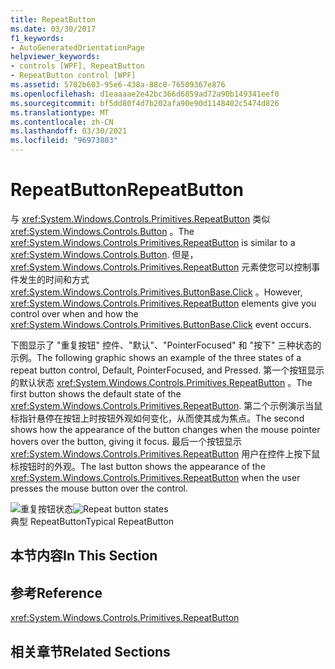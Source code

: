 ```yaml
---
title: RepeatButton
ms.date: 03/30/2017
f1_keywords:
- AutoGeneratedOrientationPage
helpviewer_keywords:
- controls [WPF], RepeatButton
- RepeatButton control [WPF]
ms.assetid: 5702b603-95e6-438a-88c0-76509367e876
ms.openlocfilehash: d1eaaaae2e42bc366d6859ad72a90b149341eef0
ms.sourcegitcommit: bf5dd80f4d7b202afa90e90d1148402c5474d826
ms.translationtype: MT
ms.contentlocale: zh-CN
ms.lasthandoff: 03/30/2021
ms.locfileid: "96973803"
---
```

# <a name="repeatbutton"></a><span data-ttu-id="34eca-102">RepeatButton</span><span class="sxs-lookup"><span data-stu-id="34eca-102">RepeatButton</span></span>
<span data-ttu-id="34eca-103">与 <xref:System.Windows.Controls.Primitives.RepeatButton> 类似 <xref:System.Windows.Controls.Button> 。</span><span class="sxs-lookup"><span data-stu-id="34eca-103">The <xref:System.Windows.Controls.Primitives.RepeatButton> is similar to a <xref:System.Windows.Controls.Button>.</span></span> <span data-ttu-id="34eca-104">但是， <xref:System.Windows.Controls.Primitives.RepeatButton> 元素使您可以控制事件发生的时间和方式 <xref:System.Windows.Controls.Primitives.ButtonBase.Click> 。</span><span class="sxs-lookup"><span data-stu-id="34eca-104">However, <xref:System.Windows.Controls.Primitives.RepeatButton> elements give you control over when and how the <xref:System.Windows.Controls.Primitives.ButtonBase.Click> event occurs.</span></span>  
  
 <span data-ttu-id="34eca-105">下图显示了 "重复按钮" 控件、"默认"、"PointerFocused" 和 "按下" 三种状态的示例。</span><span class="sxs-lookup"><span data-stu-id="34eca-105">The following graphic shows an example of the three states of a repeat button control, Default, PointerFocused, and Pressed.</span></span> <span data-ttu-id="34eca-106">第一个按钮显示的默认状态 <xref:System.Windows.Controls.Primitives.RepeatButton> 。</span><span class="sxs-lookup"><span data-stu-id="34eca-106">The first button shows the default state of the <xref:System.Windows.Controls.Primitives.RepeatButton>.</span></span> <span data-ttu-id="34eca-107">第二个示例演示当鼠标指针悬停在按钮上时按钮外观如何变化，从而使其成为焦点。</span><span class="sxs-lookup"><span data-stu-id="34eca-107">The second shows how the appearance of the button changes when the mouse pointer hovers over the button, giving it focus.</span></span> <span data-ttu-id="34eca-108">最后一个按钮显示 <xref:System.Windows.Controls.Primitives.RepeatButton> 用户在控件上按下鼠标按钮时的外观。</span><span class="sxs-lookup"><span data-stu-id="34eca-108">The last button shows the appearance of the <xref:System.Windows.Controls.Primitives.RepeatButton> when the user presses the mouse button over the control.</span></span>  
  
 <span data-ttu-id="34eca-109">![重复按钮状态](./media/ss-ctl-repeatbutton.png "SS_CTL_repeatbutton")</span><span class="sxs-lookup"><span data-stu-id="34eca-109">![Repeat button states](./media/ss-ctl-repeatbutton.png "SS_CTL_repeatbutton")</span></span>  
<span data-ttu-id="34eca-110">典型 RepeatButton</span><span class="sxs-lookup"><span data-stu-id="34eca-110">Typical RepeatButton</span></span>  
  
## <a name="in-this-section"></a><span data-ttu-id="34eca-111">本节内容</span><span class="sxs-lookup"><span data-stu-id="34eca-111">In This Section</span></span>  
  
## <a name="reference"></a><span data-ttu-id="34eca-112">参考</span><span class="sxs-lookup"><span data-stu-id="34eca-112">Reference</span></span>  
 <xref:System.Windows.Controls.Primitives.RepeatButton>  
  
## <a name="related-sections"></a><span data-ttu-id="34eca-113">相关章节</span><span class="sxs-lookup"><span data-stu-id="34eca-113">Related Sections</span></span>
